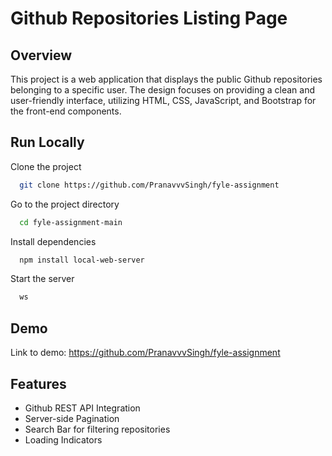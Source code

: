 
# Github Repositories Listing Page

## Overview
This project is a web application that displays the public Github repositories belonging to a specific user. The design focuses on providing a clean and user-friendly interface, utilizing HTML, CSS, JavaScript, and Bootstrap for the front-end components.





## Run Locally

Clone the project

```bash
  git clone https://github.com/PranavvvSingh/fyle-assignment
```

Go to the project directory

```bash
  cd fyle-assignment-main
```

Install dependencies

```bash
  npm install local-web-server
```

Start the server

```bash
  ws
```


## Demo

Link to demo: https://github.com/PranavvvSingh/fyle-assignment


## Features

- Github REST API Integration
- Server-side Pagination
- Search Bar for filtering repositories
- Loading Indicators

